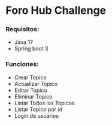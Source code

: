 # Foro Hub Challenge
### Requisitos:
- Java 17
- Spring boot 3

### Funciones:
- Crear Topico
- Actualizar Topico
- Editar Topico
- Eliminar Topico
- Listar Todos los Topicos
- Listar Topico por id
- Login de usuarios
